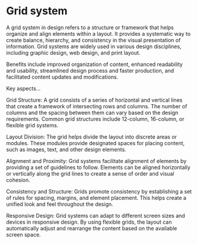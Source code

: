 # Grid system

A grid system in design refers to a structure or framework that helps organize and align elements within a layout. It provides a systematic way to create balance, hierarchy, and consistency in the visual presentation of information. Grid systems are widely used in various design disciplines, including graphic design, web design, and print layout.

Benefits include improved organization of content, enhanced readability and usability, streamlined design process and faster production, and facilitated content updates and modifications.

Key aspects…

Grid Structure: A grid consists of a series of horizontal and vertical lines that create a framework of intersecting rows and columns. The number of columns and the spacing between them can vary based on the design requirements. Common grid structures include 12-column, 16-column, or flexible grid systems.

Layout Division: The grid helps divide the layout into discrete areas or modules. These modules provide designated spaces for placing content, such as images, text, and other design elements.

Alignment and Proximity: Grid systems facilitate alignment of elements by providing a set of guidelines to follow. Elements can be aligned horizontally or vertically along the grid lines to create a sense of order and visual cohesion.

Consistency and Structure: Grids promote consistency by establishing a set of rules for spacing, margins, and element placement. This helps create a unified look and feel throughout the design.

Responsive Design: Grid systems can adapt to different screen sizes and devices in responsive design. By using flexible grids, the layout can automatically adjust and rearrange the content based on the available screen space.

